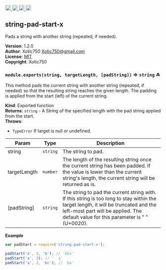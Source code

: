 <a href="https://travis-ci.org/Xotic750/string-pad-start-x"
   title="Travis status">
<img
   src="https://travis-ci.org/Xotic750/string-pad-start-x.svg?branch=master"
   alt="Travis status" height="18"/>
</a>
<a href="https://david-dm.org/Xotic750/string-pad-start-x"
   title="Dependency status">
<img src="https://david-dm.org/Xotic750/string-pad-start-x.svg"
   alt="Dependency status" height="18"/>
</a>
<a href="https://david-dm.org/Xotic750/string-pad-start-x#info=devDependencies"
   title="devDependency status">
<img src="https://david-dm.org/Xotic750/string-pad-start-x/dev-status.svg"
   alt="devDependency status" height="18"/>
</a>
<a href="https://badge.fury.io/js/string-pad-start-x" title="npm version">
<img src="https://badge.fury.io/js/string-pad-start-x.svg"
   alt="npm version" height="18"/>
</a>
<a name="module_string-pad-start-x"></a>

## string-pad-start-x
Pads a string with another string (repeated, if needed).

**Version**: 1.2.0  
**Author**: Xotic750 <Xotic750@gmail.com>  
**License**: [MIT](&lt;https://opensource.org/licenses/MIT&gt;)  
**Copyright**: Xotic750  
<a name="exp_module_string-pad-start-x--module.exports"></a>

### `module.exports(string, targetLength, [padString])` ⇒ <code>string</code> ⏏
This method pads the current string with another string (repeated, if needed)
so that the resulting string reaches the given length. The padding is applied
from the start (left) of the current string.

**Kind**: Exported function  
**Returns**: <code>string</code> - A String of the specified length with the pad string
 applied from the start.  
**Throws**:

- <code>TypeError</code> If target is null or undefined.


| Param | Type | Description |
| --- | --- | --- |
| string | <code>string</code> | The string to pad. |
| targetLength | <code>number</code> | The length of the resulting string once the  current string has been padded. If the value is lower than the current  string's length, the current string will be returned as is. |
| [padString] | <code>string</code> | The string to pad the current string with. If  this string is too long to stay within the target length, it will be  truncated and the left-most part will be applied. The default value for this  parameter is " " (U+0020). |

**Example**  
```js
var padStart = require('string-pad-start-x');

padStart('a', 3, 'b'); // 'bba'
padStart('a', 3); // '  a'
padStart('a', 2, 'bc'); // 'ba'
```
